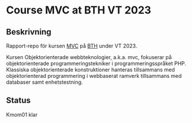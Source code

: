 
# Course MVC at BTH VT 2023


## Beskrivning
Rapport-repo för kursen [MVC](https://dbwebb.se/kurser/mvc-v2) på [BTH](https://bth.se/) under VT 2023.

Kursen Objektorienterade webbteknologier, a.k.a. mvc, fokuserar på objektorienterade programmeringstekniker i programmeringsspråket PHP. Klassiska objektorienterade konstruktioner hanteras tillsammans med objektorienterad programmering i webbaserat ramverk tillsammans med databaser samt enhetstestning.

## Status
Kmom01 klar
